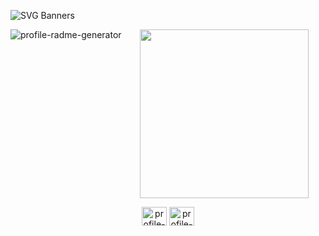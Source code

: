 ![SVG Banners](https://svg-banners.vercel.app/api?type=typeWriter&text1=zerbaliy3v&text2=Pentester&width=900&height=400)

<img align="left" height="auto" width={300} src="https://github-readme-stats.vercel.app/api/top-langs/?username=zerbaliy3v&theme=dark&hide_border=false" alt="profile-radme-generator" />


<div align="center">
  <img height="270" src="https://media.tenor.com/Vk99BwgU9BIAAAAC/tokyo-ghoul.gif"  />
</div>

<p align="center"> <a href="https://github.com/technicalranjitofficial" target="blank"><img align="center" src=https://raw.githubusercontent.com/rahuldkjain/github-profile-readme-generator/master/src/images/icons/Social/github.svg alt="profile-radme-generator" height="30" width="40" /></a> <a href="https://twitter.com/zerbaliy3v" target="blank"><img align="center" src=https://raw.githubusercontent.com/rahuldkjain/github-profile-readme-generator/master/src/images/icons/Social/twitter.svg alt="profile-radme-generator" height="30" width="40" /></a> </p>
